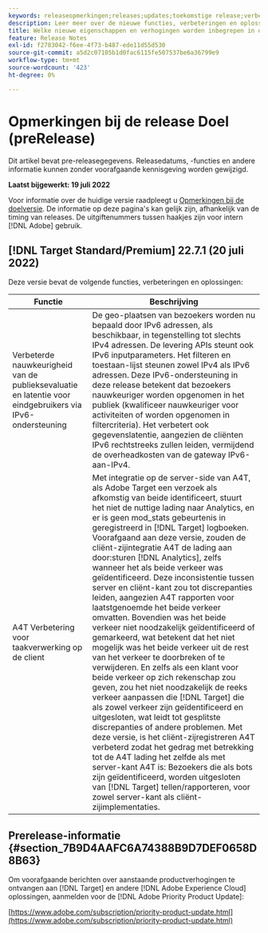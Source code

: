 ```yaml
---
keywords: releaseopmerkingen;releases;updates;toekomstige release;verbeteringen;nieuwe functies;oplossingen;updates;pre-release
description: Leer meer over de nieuwe functies, verbeteringen en oplossingen in de komende release van Adobe Target, waaronder SDK's, API's en JavaScript-bibliotheken.
title: Welke nieuwe eigenschappen en verhogingen worden inbegrepen in de aanstaande Versie?
feature: Release Notes
exl-id: f2783042-f6ee-4f73-b487-ede11d55d530
source-git-commit: a5d2c07105b1d0fac6115fe507537be6a36799e9
workflow-type: tm+mt
source-wordcount: '423'
ht-degree: 0%

---
```


# Opmerkingen bij de release Doel (preRelease)

Dit artikel bevat pre-releasegegevens. Releasedatums, -functies en andere informatie kunnen zonder voorafgaande kennisgeving worden gewijzigd.

**Laatst bijgewerkt: 19 juli 2022**

Voor informatie over de huidige versie raadpleegt u [Opmerkingen bij de doelversie](release-notes.md). De informatie op deze pagina&#39;s kan gelijk zijn, afhankelijk van de timing van releases. De uitgiftenummers tussen haakjes zijn voor intern [!DNL Adobe] gebruik.

## [!DNL Target Standard/Premium] 22.7.1 (20 juli 2022)

Deze versie bevat de volgende functies, verbeteringen en oplossingen:

| Functie | Beschrijving |
| --- | --- |
| Verbeterde nauwkeurigheid van de publieksevaluatie en latentie voor eindgebruikers via IPv6-ondersteuning | De geo-plaatsen van bezoekers worden nu bepaald door IPv6 adressen, als beschikbaar, in tegenstelling tot slechts IPv4 adressen. De levering APIs steunt ook IPv6 inputparameters. Het filteren en toestaan-lijst steunen zowel IPv4 als IPv6 adressen. Deze IPv6-ondersteuning in deze release betekent dat bezoekers nauwkeuriger worden opgenomen in het publiek (kwalificeer nauwkeuriger voor activiteiten of worden opgenomen in filtercriteria). Het verbetert ook gegevenslatentie, aangezien de cliënten IPv6 rechtstreeks zullen leiden, vermijdend de overheadkosten van de gateway IPv6-aan-IPv4. |
| A4T Verbetering voor taakverwerking op de client | Met integratie op de server-side van A4T, als Adobe Target een verzoek als afkomstig van beide identificeert, stuurt het niet de nuttige lading naar Analytics, en er is geen mod_stats gebeurtenis in geregistreerd in [!DNL Target] logboeken. Voorafgaand aan deze versie, zouden de cliënt-zijintegratie A4T de lading aan door:sturen [!DNL Analytics], zelfs wanneer het als beide verkeer was geïdentificeerd. Deze inconsistentie tussen server en cliënt-kant zou tot discrepanties leiden, aangezien A4T rapporten voor laatstgenoemde het beide verkeer omvatten. Bovendien was het beide verkeer niet noodzakelijk geïdentificeerd of gemarkeerd, wat betekent dat het niet mogelijk was het beide verkeer uit de rest van het verkeer te doorbreken of te verwijderen. En zelfs als een klant voor beide verkeer op zich rekenschap zou geven, zou het niet noodzakelijk de reeks verkeer aanpassen die [!DNL Target] die als zowel verkeer zijn geïdentificeerd en uitgesloten, wat leidt tot gesplitste discrepanties of andere problemen. Met deze versie, is het cliënt-zijregistreren A4T verbeterd zodat het gedrag met betrekking tot de A4T lading het zelfde als met server-kant A4T is: Bezoekers die als bots zijn geïdentificeerd, worden uitgesloten van [!DNL Target] tellen/rapporteren, voor zowel server-kant als cliënt-zijimplementaties. |


## Prerelease-informatie {#section_7B9D4AAFC6A74388B9D7DEF0658D8B63}

Om voorafgaande berichten over aanstaande productverhogingen te ontvangen aan [!DNL Target] en andere [!DNL Adobe Experience Cloud] oplossingen, aanmelden voor de [!DNL Adobe Priority Product Update]:

[https://www.adobe.com/subscription/priority-product-update.html](https://www.adobe.com/subscription/priority-product-update.html)
